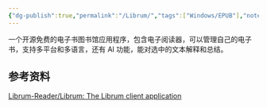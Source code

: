 ```yaml
---
{"dg-publish":true,"permalink":"/Librum/","tags":["Windows/EPUB"],"noteIcon":""}
---
```


一个开源免费的电子书图书馆应用程序，包含电子阅读器，可以管理自己的电子书，支持多平台和多语言，还有 AI 功能，能对选中的文本解释和总结。


## 参考资料
[Librum-Reader/Librum: The Librum client application](https://github.com/Librum-Reader/Librum)